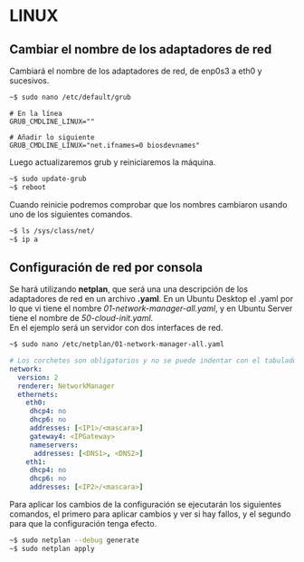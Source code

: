 # LINUX

## Cambiar el nombre de los adaptadores de red

Cambiará el nombre de los adaptadores de red, de enp0s3 a eth0 y sucesivos.  
```sh
~$ sudo nano /etc/default/grub
```

```
# En la línea
GRUB_CMDLINE_LINUX=""

# Añadir lo siguiente
GRUB_CMDLINE_LINUX="net.ifnames=0 biosdevnames"
```

Luego actualizaremos grub y reiniciaremos la máquina.  
```sh
~$ sudo update-grub
~$ reboot
```

Cuando reinicie podremos comprobar que los nombres cambiaron usando uno de los siguientes comandos.  
```sh
~$ ls /sys/class/net/
~$ ip a
```

## Configuración de red por consola
Se hará utilizando **netplan**, que será una una descripción de los adaptadores de red en un archivo **.yaml**. En un Ubuntu Desktop el .yaml por lo que vi tiene el nombre *01-network-manager-all.yaml*, y en Ubuntu Server tiene el nombre de *50-cloud-init.yaml*.  
En el ejemplo será un servidor con dos interfaces de red.

```sh
~$ sudo nano /etc/netplan/01-network-manager-all.yaml
```

```yaml
# Los corchetes son obligatorios y no se puede indentar con el tabulador, tiene que ser con la barra espaciadora.
network:
  version: 2
  renderer: NetworkManager
  ethernets:
    eth0:
     dhcp4: no
     dhcp6: no
     addresses: [<IP1>/<mascara>]
     gateway4: <IPGateway>
     nameservers:
      addresses: [<DNS1>, <DNS2>]
    eth1:
     dhcp4: no
     dhcp6: no
     addresses: [<IP2>/<mascara>]
```

Para aplicar los cambios de la configuración se ejecutarán los siguientes comandos, el primero para aplicar cambios y ver si hay fallos, y el segundo para que la configuración tenga efecto.  

```sh
~$ sudo netplan --debug generate
~$ sudo netplan apply
```
